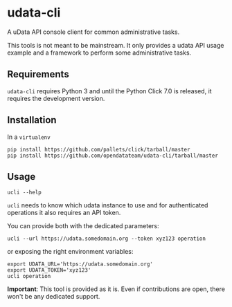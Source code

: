 # udata-cli

A uData API console client for common administrative tasks.

This tools is not meant to be mainstream.
It only provides a udata API usage example and a framework to perform
some administrative tasks.


## Requirements

`udata-cli` requires Python 3 and until the Python Click 7.0
is released, it requires the development version.

## Installation

In a `virtualenv`

```shell
pip install https://github.com/pallets/click/tarball/master
pip install https://github.com/opendatateam/udata-cli/tarball/master
```

## Usage

```shell
ucli --help
```

`ucli` needs to know which udata instance to use and for authenticated operations
it also requires an API token.

You can provide both with the dedicated parameters:

```shell
ucli --url https://udata.somedomain.org --token xyz123 operation
```

or exposing the right environment variables:

```shell
export UDATA_URL='https://udata.somedomain.org'
export UDATA_TOKEN='xyz123'
ucli operation
```

**Important**: This tool is provided as it is.
Even if contributions are open, there won't be any dedicated support.
